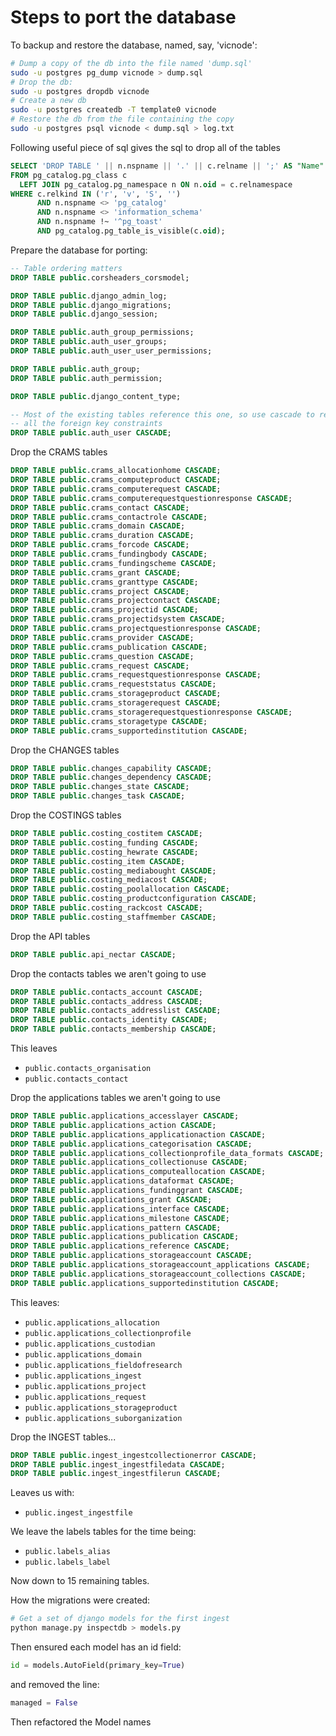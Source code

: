 # Steps to port the database

To backup and restore the database, named, say, 'vicnode':

```bash
# Dump a copy of the db into the file named 'dump.sql'
sudo -u postgres pg_dump vicnode > dump.sql
# Drop the db:
sudo -u postgres dropdb vicnode
# Create a new db
sudo -u postgres createdb -T template0 vicnode
# Restore the db from the file containing the copy
sudo -u postgres psql vicnode < dump.sql > log.txt
```

Following useful piece of sql gives the sql to drop all of the tables

```sql
SELECT 'DROP TABLE ' || n.nspname || '.' || c.relname || ';' AS "Name"
FROM pg_catalog.pg_class c
  LEFT JOIN pg_catalog.pg_namespace n ON n.oid = c.relnamespace
WHERE c.relkind IN ('r', 'v', 'S', '')
      AND n.nspname <> 'pg_catalog'
      AND n.nspname <> 'information_schema'
      AND n.nspname !~ '^pg_toast'
      AND pg_catalog.pg_table_is_visible(c.oid);
```


Prepare the database for porting:

```sql
-- Table ordering matters
DROP TABLE public.corsheaders_corsmodel;

DROP TABLE public.django_admin_log;
DROP TABLE public.django_migrations;
DROP TABLE public.django_session;

DROP TABLE public.auth_group_permissions;
DROP TABLE public.auth_user_groups;
DROP TABLE public.auth_user_user_permissions;

DROP TABLE public.auth_group;
DROP TABLE public.auth_permission;

DROP TABLE public.django_content_type;

-- Most of the existing tables reference this one, so use cascade to remove
-- all the foreign key constraints
DROP TABLE public.auth_user CASCADE;
```

Drop the CRAMS tables

```sql
DROP TABLE public.crams_allocationhome CASCADE;
DROP TABLE public.crams_computeproduct CASCADE;
DROP TABLE public.crams_computerequest CASCADE;
DROP TABLE public.crams_computerequestquestionresponse CASCADE;
DROP TABLE public.crams_contact CASCADE;
DROP TABLE public.crams_contactrole CASCADE;
DROP TABLE public.crams_domain CASCADE;
DROP TABLE public.crams_duration CASCADE;
DROP TABLE public.crams_forcode CASCADE;
DROP TABLE public.crams_fundingbody CASCADE;
DROP TABLE public.crams_fundingscheme CASCADE;
DROP TABLE public.crams_grant CASCADE;
DROP TABLE public.crams_granttype CASCADE;
DROP TABLE public.crams_project CASCADE;
DROP TABLE public.crams_projectcontact CASCADE;
DROP TABLE public.crams_projectid CASCADE;
DROP TABLE public.crams_projectidsystem CASCADE;
DROP TABLE public.crams_projectquestionresponse CASCADE;
DROP TABLE public.crams_provider CASCADE;
DROP TABLE public.crams_publication CASCADE;
DROP TABLE public.crams_question CASCADE;
DROP TABLE public.crams_request CASCADE;
DROP TABLE public.crams_requestquestionresponse CASCADE;
DROP TABLE public.crams_requeststatus CASCADE;
DROP TABLE public.crams_storageproduct CASCADE;
DROP TABLE public.crams_storagerequest CASCADE;
DROP TABLE public.crams_storagerequestquestionresponse CASCADE;
DROP TABLE public.crams_storagetype CASCADE;
DROP TABLE public.crams_supportedinstitution CASCADE;
```

Drop the CHANGES tables

```sql
DROP TABLE public.changes_capability CASCADE;
DROP TABLE public.changes_dependency CASCADE;
DROP TABLE public.changes_state CASCADE;
DROP TABLE public.changes_task CASCADE;
```

Drop the COSTINGS tables

```sql
DROP TABLE public.costing_costitem CASCADE;
DROP TABLE public.costing_funding CASCADE;
DROP TABLE public.costing_hewrate CASCADE;
DROP TABLE public.costing_item CASCADE;
DROP TABLE public.costing_mediabought CASCADE;
DROP TABLE public.costing_mediacost CASCADE;
DROP TABLE public.costing_poolallocation CASCADE;
DROP TABLE public.costing_productconfiguration CASCADE;
DROP TABLE public.costing_rackcost CASCADE;
DROP TABLE public.costing_staffmember CASCADE;
```

Drop the API tables

```sql
DROP TABLE public.api_nectar CASCADE;
```

Drop the contacts tables we aren't going to use

```sql
DROP TABLE public.contacts_account CASCADE;
DROP TABLE public.contacts_address CASCADE;
DROP TABLE public.contacts_addresslist CASCADE;
DROP TABLE public.contacts_identity CASCADE;
DROP TABLE public.contacts_membership CASCADE;
```

This leaves 

* `public.contacts_organisation`
* `public.contacts_contact`

Drop the applications tables we aren't going to use 

```sql
DROP TABLE public.applications_accesslayer CASCADE;
DROP TABLE public.applications_action CASCADE;
DROP TABLE public.applications_applicationaction CASCADE;
DROP TABLE public.applications_categorisation CASCADE;
DROP TABLE public.applications_collectionprofile_data_formats CASCADE;
DROP TABLE public.applications_collectionuse CASCADE;
DROP TABLE public.applications_computeallocation CASCADE;
DROP TABLE public.applications_dataformat CASCADE;
DROP TABLE public.applications_fundinggrant CASCADE;
DROP TABLE public.applications_grant CASCADE;
DROP TABLE public.applications_interface CASCADE;
DROP TABLE public.applications_milestone CASCADE;
DROP TABLE public.applications_pattern CASCADE;
DROP TABLE public.applications_publication CASCADE;
DROP TABLE public.applications_reference CASCADE;
DROP TABLE public.applications_storageaccount CASCADE;
DROP TABLE public.applications_storageaccount_applications CASCADE;
DROP TABLE public.applications_storageaccount_collections CASCADE;
DROP TABLE public.applications_supportedinstitution CASCADE;
```

This leaves:

* `public.applications_allocation`
* `public.applications_collectionprofile`
* `public.applications_custodian`
* `public.applications_domain`
* `public.applications_fieldofresearch`
* `public.applications_ingest`
* `public.applications_project`
* `public.applications_request`
* `public.applications_storageproduct`
* `public.applications_suborganization`


Drop the INGEST tables...

```sql
DROP TABLE public.ingest_ingestcollectionerror CASCADE;
DROP TABLE public.ingest_ingestfiledata CASCADE;
DROP TABLE public.ingest_ingestfilerun CASCADE;
```

Leaves us with: 

* `public.ingest_ingestfile`

We leave the labels tables for the time being:

* `public.labels_alias`
* `public.labels_label`

Now down to 15 remaining tables.

How the migrations were created:

```bash
# Get a set of django models for the first ingest
python manage.py inspectdb > models.py
```
Then ensured each model has an id field:

```python
id = models.AutoField(primary_key=True)
```

and removed the line:

```python
managed = False
```

Then refactored the Model names



